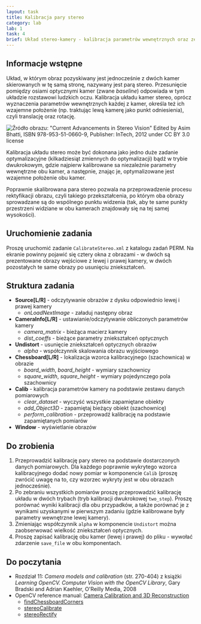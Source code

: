 ```yaml
---
layout: task
title: Kalibracja pary stereo
category: lab
lab: 1
task: 4
brief: Układ stereo-kamery - kalibracja parametrów wewnętrznych oraz zewnętrznych (wzajemne położenie) obu kamer.
---
```


## Informacje wstępne

Układ, w którym obraz pozyskiwany jest jednocześnie z dwóch kamer skierowanych w tę samą stronę, nazywany jest parą stereo.
Przesunięcie pomiędzy osiami optycznymi kamer (zwane *baseline*) odpowiada w tym układzie rozstawowi ludzkich oczu.
Kalibracja układu kamer stereo, oprócz wyznaczenia parametrów wewnętrznych każdej z kamer, określa też ich wzajemne położenie
(np. traktując lewą kamerę jako punkt odniesienia), czyli translację oraz rotację. 

![Źródło obrazu: "Current Advancements in Stereo Vision" Edited by Asim Bhatti, ISBN 978-953-51-0660-9, Publisher: InTech, 2012 under CC BY 3.0 license]({{site.baseurl}}/public/l1/stereo-geom.jpg)

Kalibracja układu stereo może być dokonana jako jedno duże zadanie optymalizacyjne (kilkadziesiąt zmiennych do optymalizacji)
bądź w trybie dwukrokowym, gdzie najpierw kalibrowane sa niezależnie parametry wewnętrzne obu kamer, a następnie, znając je,
optymalizowane jest wzajemne położenie obu kamer. 

Poprawnie skalibrowana para stereo pozwala na przeprowadzenie procesu rektyfikacji obrazu, czyli takiego przekształcenia, 
po którym oba obrazy sprowadzane są do wspólnego punktu widzenia (tak, aby te same punkty przestrzeni widziane w obu kamerach
znajdowały się na tej samej wysokości).

## Uruchomienie zadania

Proszę uruchomić zadanie `CalibrateStereo.xml` z katalogu zadań PERM. Na ekranie powinny pojawić się cztery okna z obrazami - 
w dwóch są prezentowane obrazy wejściowe z lewej i prawej kamery, w dwóch pozostałych te same obrazy po usunięciu zniekształceń.

## Struktura zadania

   * **Source[L/R]** - odczytywanie obrazów z dysku odpowiednio lewej i prawej kamery
      * *onLoadNextImage* - załaduj następny obraz
   * **CameraInfo[L/R]** - ustawianie/odczytywanie obliczonych parametrów kamery
      * *camera_matrix* - bieżąca macierz kamery
      * *dist_coeffs* - bieżące parametry zniekształceń optycznych
   * **Undistort** - usunięcie zniekształceń optycznych obrazów
      * *alpha* - współczynnik skalowania obrazu wyjściowego
   * **Chessboard[L/R]** - lokalizacja wzorca kalibracyjnego (szachownica) w obrazie
      * *board_width*, *board_height* - wymiary szachownicy
      * *square_width*, *square_height* - wymiary pojedynczego pola szachownicy
   * **Calib** - kalibracja parametrów kamery na podstawie zestawu danych pomiarowych
      * *clear_dataset* - wyczyść wszystkie zapamiętane obiekty
      * *add_Object3D* - zapamiętaj bieżący obiekt (szachownicę) 
      * *perform_calibration* - przeprowadź kalibrację na podstawie zapamiętanych pomiarów
   * **Window** - wyświetlanie obrazów

## Do zrobienia

1. Przeprowadzić kalibrację pary stereo na podstawie dostarczonych danych pomiarowych. 
Dla każdego poprawnie wykrytego wzorca kalibracyjnego dodać nowy pomiar w komponencie `Calib`
(proszę zwrócić uwagę na to, czy wzorzec wykryty jest w obu obrazach jednocześnie).
2. Po zebraniu wszystkich pomiarów proszę przeprowadzić kalibrację układu w dwóch trybach (tryb kalibracji dwukrokowej `two_step`).
  Proszę porównać wyniki kalibracji dla obu przypadków, a także porównać je z wynikami uzyskanymi w pierwszym zadaniu
  (gdzie kalibrowane były parametry wewnętrzne lewej kamery).
3. Zmieniając współczynnik `alpha` w komponencie `Undistort` można zaobserwować wielkość zniekształceń optycznych.
4. Proszę zapisać kalibrację obu kamer (lewej i prawej) do pliku - wywołać zdarzenie `save_file` w obu komponentach.

## Do poczytania
   * Rozdział 11: _Camera models and calibration_ (str. 270-404) z książki _Learning OpenCV. Computer Vision with the OpenCV Library_, Gary Bradski and Adrian Kaehler, O'Reilly Media, 2008
   * OpenCV reference manual: [Camera Calibration and 3D Reconstruction](http://docs.opencv.org/2.4/modules/calib3d/doc/camera_calibration_and_3d_reconstruction.html)
      * [findChessboardCorners](http://docs.opencv.org/2.4/modules/calib3d/doc/camera_calibration_and_3d_reconstruction.html#findchessboardcorners)
      * [stereoCalibrate](http://docs.opencv.org/2.4/modules/calib3d/doc/camera_calibration_and_3d_reconstruction.html#stereocalibrate)
      * [stereoRectify](http://docs.opencv.org/2.4/modules/calib3d/doc/camera_calibration_and_3d_reconstruction.html#stereorectify)

